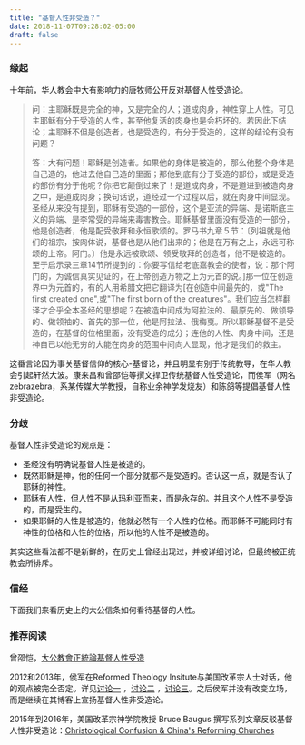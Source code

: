 ```yaml
---
title: "基督人性非受造？"
date: 2018-11-07T09:28:02-05:00
draft: false
---
```


### 缘起

十年前，华人教会中大有影响力的唐牧师公开反对基督人性受造论。

>  问：主耶稣既是完全的神，又是完全的人；道成肉身，神性穿上人性。可见主耶稣有分于受造的人性，甚至他复活的肉身也是会朽坏的。若因此下结论；主耶稣不但是创造者，也是受造的，有分于受造的，这样的结论有没有问题？ 
>
> 答：大有问题！耶稣是创造者。如果他的身体是被造的，那么他整个身体是自己造的，他进去他自己造的里面；那他到底有分于受造的部份，或是受造的部份有分于他呢？你把它颠倒过来了！是道成肉身，不是道进到被造肉身之中，是道成肉身；换句话说，道经过一个过程以后，就在肉身中间显现。圣经从来没有提到，耶稣有受造的一部份，这个是亚流的异端、是诺斯底主义的异端、是李常受的异端来毒害教会。耶稣基督里面没有受造的一部份，他是创造者，他是配受敬拜和永恒歌颂的。罗马书九章５节：〔列祖就是他们的祖宗，按肉体说，基督也是从他们出来的；他是在万有之上，永远可称颂的上帝。阿门。〕他是永远被歌颂、领受敬拜的创造者，他不是被造的。至于启示录三章14节所提到的：你要写信给老底嘉教会的使者，说：那个阿门的，为诚信真实见证的，在上帝创造万物之上为元首的说。]那一位在创造界中为元首的，有的人用希腊文把它翻译为[在创造中间最先的，或"The first created one",或"The first born of the creatures"。我们应当怎样翻译才合乎全本圣经的思想呢？在被造中间成为阿拉法的、最原先的、做领导的、做领袖的、首先的那一位，他是阿拉法、俄梅戛。所以耶稣基督不是受造的，在基督的位格里面，没有受造的成分；连他的人性、肉身中间，还是神自已以他无穷的大能在肉身的范围中间向人显现，他才是我们的救主。

这番言论因为事关基督信仰的核心-基督论，并且明显有别于传统教导，在华人教会引起轩然大波。康来昌和曾邵恺等撰文捍卫传统基督人性受造论，而侯军（网名 zebrazebra，系某传媒大学教授，自称业余神学发烧友）和陈鸽等提倡基督人性非受造论。

### 分歧

基督人性非受造论的观点是：
- 圣经没有明确说基督人性是被造的。
- 既然耶稣是神，他的任何一个部分就都不是受造的。否认这一点，就是否认了耶稣的神性。
- 耶稣有人性，但人性不是从玛利亚而来，而是永存的。并且这个人性不是受造的，而是受生的。
- 如果耶稣的人性是被造的，他就必然有一个人性的位格。而耶稣不可能同时有神性的位格和人性的位格，所以他的人性不是被造的。

其实这些看法都不是新鲜的，在历史上曾经出现过，并被详细讨论，但最终被正统教会所排斥。

### 信经

下面我们来看历史上的大公信条如何看待基督的人性。

### 推荐阅读

曾邵恺，[大公教會正統論基督人性受造](https://www.academia.edu/7141714/%E5%A4%A7%E5%85%AC%E6%95%99%E6%9C%83%E6%AD%A3%E7%B5%B1%E8%AB%96%E5%9F%BA%E7%9D%A3%E4%BA%BA%E6%80%A7%E5%8F%97%E9%80%A0_Christs_Creaturely_Humanity_According_to_the_Orthodoxy_of_the_Church_)

2012和2013年，侯军在Reformed Theology Insitute与美国改革宗人士对话，他的观点被完全否定。详见[讨论一](https://www.tapatalk.com/groups/rti/help-needed-nature-of-christ-t1787-s250.html) ，[讨论二](https://www.tapatalk.com/groups/rti/col-1-15-the-firstborn-of-all-creation-t1812-s30.html) ，[讨论三](https://www.tapatalk.com/groups/rti/viewtopic.php?f=54&t=2250&p=19459&hilit=Hou+Jun#p19459)。之后侯军并没有改变立场，而是继续在其博客上宣扬基督人性非受造论。

2015年到2016年，美国改革宗神学院教授 Bruce Baugus 撰写系列文章反驳基督人性非受造论：[Christological Confusion & China's Reforming Churches](http://72.47.212.95/cgi-bin/mt/mt-search.cgi?search=Christological+Confusion+%26+China%27s+Reforming+Churches+&IncludeBlogs=1%2C2)